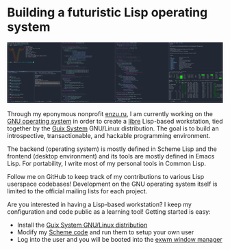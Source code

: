 # Building a futuristic Lisp operating system

![A modern Lisp machine for the ultimate programming experience](screenshot.png "Screenshot of lisp hacking in exwm running on Guix System")

Through my eponymous nonprofit [enzu.ru](https://enzu.ru), I am currently working on the [GNU operating system](https://www.gnu.org/) in order to create a [libre](https://www.gnu.org/philosophy/free-sw.html) Lisp-based workstation, tied together by the [Guix System](https://guix.gnu.org) GNU/Linux distribution. The goal is to build an introspective, transactionable, and hackable programming environment.

The backend (operating system) is mostly defined in Scheme Lisp and the frontend (desktop environment) and its tools are mostly defined in Emacs Lisp. For portability, I write most of my personal tools in Common Lisp.

Follow me on GitHub to keep track of my contributions to various Lisp userspace codebases! Development on the GNU operating system itself is limited to the official mailing lists for each project.

Are you interested in having a Lisp-based workstation? I keep my configuration and code public as a learning tool! Getting started is easy:

- Install the [Guix System GNU/Linux distribution](https://guix.gnu.org)
- Modify my [Scheme code](https://github.com/enzuru/guix-profiles) and run them to setup your own user
- Log into the user and you will be booted into the [exwm window manager](https://github.com/ch11ng/exwm)
